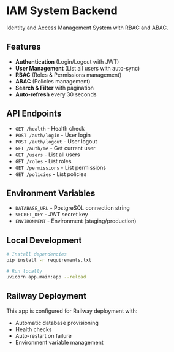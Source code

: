 # IAM System Backend

Identity and Access Management System with RBAC and ABAC.

## Features

- **Authentication** (Login/Logout with JWT)
- **User Management** (List all users with auto-sync)
- **RBAC** (Roles & Permissions management)
- **ABAC** (Policies management)
- **Search & Filter** with pagination
- **Auto-refresh** every 30 seconds

## API Endpoints

- `GET /health` - Health check
- `POST /auth/login` - User login
- `POST /auth/logout` - User logout
- `GET /auth/me` - Get current user
- `GET /users` - List all users
- `GET /roles` - List roles
- `GET /permissions` - List permissions
- `GET /policies` - List policies

## Environment Variables

- `DATABASE_URL` - PostgreSQL connection string
- `SECRET_KEY` - JWT secret key
- `ENVIRONMENT` - Environment (staging/production)

## Local Development

```bash
# Install dependencies
pip install -r requirements.txt

# Run locally
uvicorn app.main:app --reload
```

## Railway Deployment

This app is configured for Railway deployment with:
- Automatic database provisioning
- Health checks
- Auto-restart on failure
- Environment variable management